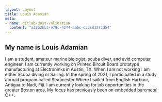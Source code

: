 ```yaml
---
layout: Layout
title: Louis Adamian
meta:
- name: gitlab-dast-validation
  content: "a3252bb3-e78c-4244-aabc-c33cd1273d54"
---
```


## My name is Louis Adamian

I am a student, amateur marine biologist, scuba diver, and avid computer engineer. I am currently working on Printed Bircuit Board prototype manufacturing at Electroninks in Austin, TX. When I am not working I am either Scuba diving or Sailing. In the spring of 2021, I participated in a study abroad program called Sea|mester Where I sailed from English Harbour, Antigua to Nadi, Fiji. I am currently looking for job opportunities in the greater Boston area. My focus has previously been on embedded baremetal C++.

<Social />
